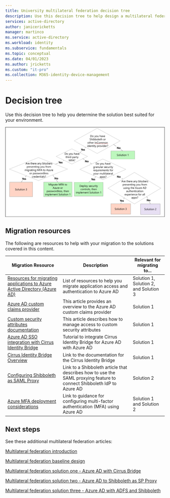```yaml
---
title: University multilateral federation decision tree
description: Use this decision tree to help design a multilateral federation solution for universities.
services: active-directory
author: janicericketts
manager: martinco
ms.service: active-directory
ms.workload: identity
ms.subservice: fundamentals
ms.topic: conceptual
ms.date: 04/01/2023
ms.author: jricketts
ms.custom: "it-pro"
ms.collection: M365-identity-device-management
---
```


# Decision tree

Use this decision tree to help you determine the solution best suited for your environment.

[![Diagram that shows decision matrix with key criteria to help choose between solutions one, two, and three.](media/multilateral-federation-decision-tree/tradeoff-decision-matrix.png)](media/multilateral-federation-decision-tree/tradeoff-decision-matrix.png#lightbox)

## Migration resources

The following are resources to help with your migration to the solutions covered in this content.

| Migration Resource   | Description           | Relevant for  migrating to... |
| - | - | - |
| [Resources for migrating applications to Azure Active Directory (Azure AD)](../manage-apps/migration-resources.md) | List of resources to help you migrate application access and authentication to Azure AD | Solution 1, Solution 2, and Solution 3 |
| [Azure AD custom claims provider](../develop/custom-claims-provider-overview.md)|This article provides an overview to the Azure AD custom claims provider | Solution 1 |
| [Custom security attributes documentation](../fundamentals/custom-security-attributes-manage.md) | This article describes how to manage access to custom security attributes | Solution 1 |
| [Azure AD SSO integration with Cirrus Identity Bridge](../saas-apps/cirrus-identity-bridge-for-azure-ad-tutorial.md) | Tutorial to integrate Cirrus Identity Bridge for Azure AD with Azure AD | Solution 1 |
| [Cirrus Identity Bridge Overview](https://blog.cirrusidentity.com/documentation/azure-bridge-setup-rev-6.0) | Link to the documentation for the Cirrus Identity Bridge | Solution 1 |
| [Configuring Shibboleth as SAML Proxy](https://shibboleth.atlassian.net/wiki/spaces/KB/pages/1467056889/Using+SAML+Proxying+in+the+Shibboleth+IdP+to+connect+with+Azure+AD) | Link to a Shibboleth article that describes how to use the SAML proxying feature to connect Shibboleth IdP to Azure AD | Solution 2 |
| [Azure MFA deployment considerations](../authentication/howto-mfa-getstarted.md) | Link to guidance for configuring multi-factor authentication (MFA) using Azure AD | Solution 1 and Solution 2 |

## Next steps

See these additional multilateral federation articles:

[Multilateral federation introduction](multilateral-federation-introduction.md)

[Multilateral federation  baseline design](multilateral-federation-baseline.md)

[Multilateral federation solution one - Azure AD with Cirrus Bridge](multilateral-federation-solution-one.md)

[Multilateral federation solution two - Azure AD to Shibboleth as SP Proxy](multilateral-federation-solution-two.md)

[Multilateral federation solution three - Azure AD with ADFS and Shibboleth](multilateral-federation-solution-three.md)
